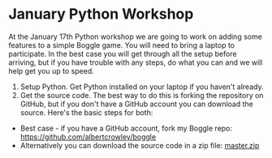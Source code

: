 # January Python Workshop
At the January 17th Python workshop we are going to work on adding some features to a simple Boggle game. You will need to bring a laptop 
to participate. In the best case you will get through all the setup before arriving, but if you have trouble with any steps, do what you can and 
we will help get you up to speed.

1. Setup Python. Get Python installed on your laptop if you haven't already.
1. Get the source code. The best way to do this is forking the repository on GitHub, but if you don't have a GitHub account you can download the source.  Here's the basic steps for both:
 - Best case - if you have a GitHub account, fork my Boggle repo: https://github.com/albertcrowley/boggle
 - Alternatively you can download the source code in a zip file: [master.zip](https://github.com/albertcrowley/boggle/archive/master.zip)
